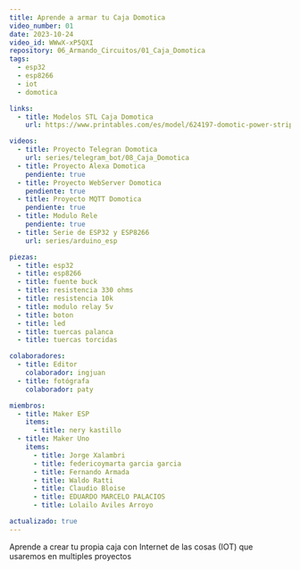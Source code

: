 ```yaml
---
title: Aprende a armar tu Caja Domotica
video_number: 01
date: 2023-10-24
video_id: WWwX-xP5QXI
repository: 06_Armando_Circuitos/01_Caja_Domotica
tags:
  - esp32
  - esp8266
  - iot
  - domotica

links:
  - title: Modelos STL Caja Domotica
    url: https://www.printables.com/es/model/624197-domotic-power-strip

videos:
  - title: Proyecto Telegran Domotica
    url: series/telegram_bot/08_Caja_Domotica
  - title: Proyecto Alexa Domotica
    pendiente: true
  - title: Proyecto WebServer Domotica
    pendiente: true
  - title: Proyecto MQTT Domotica
    pendiente: true
  - title: Modulo Rele
    pendiente: true
  - title: Serie de ESP32 y ESP8266
    url: series/arduino_esp

piezas:
  - title: esp32
  - title: esp8266
  - title: fuente buck
  - title: resistencia 330 ohms
  - title: resistencia 10k
  - title: modulo relay 5v
  - title: boton
  - title: led
  - title: tuercas palanca
  - title: tuercas torcidas

colaboradores:
  - title: Editor
    colaborador: ingjuan
  - title: fotógrafa
    colaborador: paty

miembros:
  - title: Maker ESP
    items:
      - title: nery kastillo
  - title: Maker Uno
    items:
      - title: Jorge Xalambri
      - title: federicoymarta garcia garcia
      - title: Fernando Armada
      - title: Waldo Ratti
      - title: Claudio Bloise
      - title: EDUARDO MARCELO PALACIOS
      - title: Lolailo Aviles Arroyo

actualizado: true
---
```


Aprende a crear tu propia caja con Internet de las cosas (IOT) que usaremos en multiples proyectos
